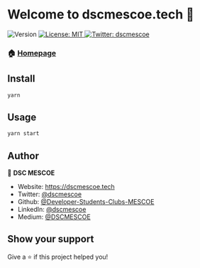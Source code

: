 <h1>Welcome to dscmescoe.tech 👋</h1>
<p>
  <img alt="Version" src="https://img.shields.io/badge/version-0.1.0-blue.svg?cacheSeconds=2592000" />
  <a href="#" target="_blank">
    <img alt="License: MIT" src="https://img.shields.io/badge/License-MIT-yellow.svg" />
  </a>
  <a href="https://twitter.com/dscmescoe" target="_blank">
    <img alt="Twitter: dscmescoe" src="https://img.shields.io/twitter/follow/dscmescoe.svg?style=social" />
  </a>
</p>

### 🏠 [Homepage](https://dscmescoe.com)

## Install

```sh
yarn
```

## Usage

```sh
yarn start
```

## Author

👤 **DSC MESCOE**

* Website: https://dscmescoe.tech
* Twitter: [@dscmescoe](https://twitter.com/dscmescoe)
* Github: [@Developer-Students-Clubs-MESCOE](https://github.com/Developer-Students-Clubs-MESCOE)
* LinkedIn: [@dscmescoe](https://www.linkedin.com/company/dscmescoe)
* Medium: [@DSCMESCOE](https://medium.com/@dscmescoe)

## Show your support

Give a ⭐️ if this project helped you!
